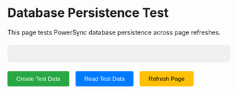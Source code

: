 # Database Persistence Test

This page tests PowerSync database persistence across page refreshes.

<div id="test-results" style="background: #f0f0f0; padding: 20px; margin: 20px 0; border-radius: 8px; font-family: monospace;"></div>

<div style="margin: 20px 0;">
  <button id="create-test-data" style="padding: 10px 20px; margin-right: 10px; background: #28a745; color: white; border: none; border-radius: 4px; cursor: pointer;">Create Test Data</button>
  <button id="read-test-data" style="padding: 10px 20px; margin-right: 10px; background: #007bff; color: white; border: none; border-radius: 4px; cursor: pointer;">Read Test Data</button>
  <button id="refresh-page" style="padding: 10px 20px; background: #ffc107; color: black; border: none; border-radius: 4px; cursor: pointer;">Refresh Page</button>
</div>

<script setup>
import { inject, onMounted } from 'vue'
import { useDatabase } from '../.vitepress/theme/composables/useDatabase'

const { waitForDb } = useDatabase()

onMounted(async () => {
  const resultsContainer = document.getElementById('test-results')
  
  const log = (message) => {
    resultsContainer.textContent += `${new Date().toISOString()}: ${message}\n`
    console.log(message)
  }
  
  log('Persistence test page loaded')
  
  // Create test data
  document.getElementById('create-test-data').addEventListener('click', async () => {
    try {
      log('Creating test data...')
      const db = await waitForDb()
      
      if (!db) {
        log('ERROR: Database not available')
        return
      }
      
      // Create a simple test table if it doesn't exist
      await db.execute(`
        CREATE TABLE IF NOT EXISTS test_persistence (
          id INTEGER PRIMARY KEY,
          message TEXT,
          created_at DATETIME DEFAULT CURRENT_TIMESTAMP
        )
      `)
      
      // Insert test data
      const testMessage = `Test data created at ${new Date().toISOString()}`
      await db.execute(
        'INSERT INTO test_persistence (message) VALUES (?)',
        [testMessage]
      )
      
      log('✓ Test data created successfully')
      log(`Inserted: ${testMessage}`)
      
    } catch (error) {
      log(`ERROR creating test data: ${error.message}`)
    }
  })
  
  // Read test data
  document.getElementById('read-test-data').addEventListener('click', async () => {
    try {
      log('Reading test data...')
      const db = await waitForDb()
      
      if (!db) {
        log('ERROR: Database not available')
        return
      }
      
      const results = await db.execute('SELECT * FROM test_persistence ORDER BY created_at DESC LIMIT 10')
      
      if (results.length === 0) {
        log('No test data found. Create some first!')
      } else {
        log(`✓ Found ${results.length} test records:`)
        results.forEach((row, index) => {
          log(`  ${index + 1}. ID: ${row.id}, Message: ${row.message}, Created: ${row.created_at}`)
        })
      }
      
    } catch (error) {
      log(`ERROR reading test data: ${error.message}`)
    }
  })
  
  // Refresh page
  document.getElementById('refresh-page').addEventListener('click', () => {
    window.location.reload()
  })
  
  // Auto-check for existing data on page load
  try {
    log('Checking for existing test data...')
    const db = await waitForDb()
    
    if (db) {
      const results = await db.execute('SELECT COUNT(*) as count FROM test_persistence')
      if (results[0] && results[0].count > 0) {
        log(`✓ Found ${results[0].count} existing test records in database`)
        log('Database persistence is working!')
      } else {
        log('No existing test data found')
      }
    }
  } catch (error) {
    if (error.message.includes('no such table')) {
      log('Test table does not exist yet - create some test data first')
    } else {
      log(`ERROR checking existing data: ${error.message}`)
    }
  }
})
</script>
